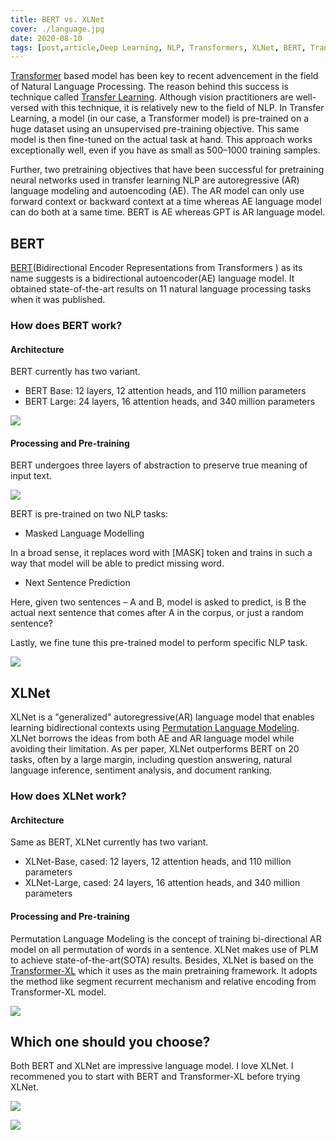 ```yaml
---
title: BERT vs. XLNet
cover: ./language.jpg
date: 2020-08-10
tags: [post,article,Deep Learning, NLP, Transformers, XLNet, BERT, Transfer Learning]
---
```


[Transformer](https://arxiv.org/pdf/1706.03762.pdf) based model has been key to recent advencement in the field of Natural Language Processing. The reason behind this success is technique called [Transfer Learning](https://en.wikipedia.org/wiki/Transfer_learning#:~:text=Transfer%20learning%20(TL)%20is%20a,when%20trying%20to%20recognize%20trucks.). Although vision practitioners are well-versed with this technique, it is relatively new to the field of NLP. In Transfer Learning, a model (in our case, a Transformer model) is pre-trained on a huge dataset using an unsupervised pre-training objective. This same model is then fine-tuned on the actual task at hand. This approach works exceptionally well, even if you have as small as 500–1000 training samples. 

Further, two pretraining objectives that have been successful for pretraining neural networks used in transfer learning NLP are autoregressive (AR) language modeling and autoencoding (AE). The AR model can only use forward context or backward context at a time whereas AE language model can do both at a same time. BERT is AE whereas GPT is AR language model.

<h2>BERT</h2>

[BERT](https://arxiv.org/pdf/1810.04805.pdf)(Bidirectional Encoder Representations from Transformers ) as its name suggests is a bidirectional autoencoder(AE) language model. It obtained state-of-the-art results on 11 natural language processing tasks when it was published.

<h3>How does BERT work?</h3>

<h4>Architecture</h4>

BERT currently has two variant.
- BERT Base: 12 layers, 12 attention heads, and 110 million parameters
- BERT Large: 24 layers, 16 attention heads, and 340 million parameters

![](/archi.png)

<h4>Processing and Pre-training</h4>

BERT undergoes three layers of abstraction to preserve true meaning of input text.

![](/embedding.png)


BERT is pre-trained on two NLP tasks:
- Masked Language Modelling

In a broad sense, it replaces word with [MASK] token and trains in such a way that model will be able to predict missing word.

- Next Sentence Prediction

Here, given two sentences – A and B, model is asked to predict, is B the actual next sentence that comes after A in the corpus, or just a random sentence? 

Lastly, we fine tune this pre-trained model to perform specific NLP task.       


![](/bert.png)

<h2>XLNet</h2>

XLNet is a "generalized" autoregressive(AR) language model that enables learning bidirectional contexts using [Permutation Language Modeling](https://arxiv.org/pdf/1906.08237.pdf). XLNet borrows the ideas from both AE and AR language model while avoiding their limitation. As per paper, XLNet outperforms BERT on 20 tasks, often by a large margin, including question answering, natural language inference, sentiment analysis, and document ranking.

<h3>How does XLNet work?</h3>

<h4>Architecture</h4>

Same as BERT, XLNet currently has two variant.
- XLNet-Base, cased: 12 layers, 12 attention heads, and 110 million parameters
- XLNet-Large, cased: 24 layers, 16 attention heads, and 340 million parameters

<h4>Processing and Pre-training</h4>

 Permutation Language Modeling is the concept of training bi-directional AR model on all permutation of words in a sentence. XLNet makes use of PLM to achieve state-of-the-art(SOTA) results. Besides, XLNet is based on the [Transformer-XL](https://arxiv.org/pdf/1901.02860.pdf) which it uses as the main pretraining framework. It adopts the method like segment recurrent mechanism and relative encoding from Transformer-XL model.


![](/xlnet.png)

<h2>Which one should you choose?</h2>

Both BERT and XLNet are impressive language model. I love XLNet. I recommened you to start with BERT and Transformer-XL before trying XLNet.

![](/scores.png)

![](/comparision.png)



